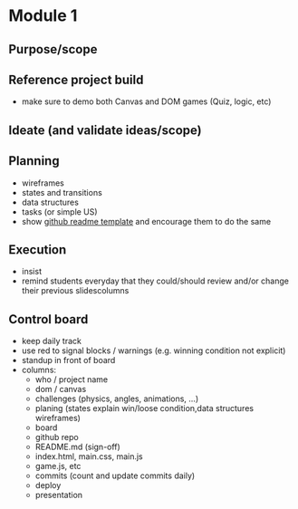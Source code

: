 
# Module 1

## Purpose/scope

## Reference project build
- make sure to demo both Canvas and DOM games (Quiz, logic, etc)

## Ideate (and validate ideas/scope)

## Planning
- wireframes
- states and transitions
- data structures
- tasks (or simple US)
- show [github readme template](https://github.com/zapatran/template-project-game/blob/master/Project%20Template.md) and encourage them to do the same

## Execution
- insist
- remind students everyday that they could/should review and/or change their previous slidescolumns

## Control board

- keep daily track
- use red to signal blocks / warnings (e.g. winning condition not explicit)
- standup in front of board
- columns:
  - who / project name
  - dom / canvas
  - challenges (physics, angles, animations, ...)
  - planing (states explain win/loose condition,data structures wireframes)
  - board
  - github repo
  - README.md (sign-off)
  - index.html, main.css, main.js
  - game.js, etc
  - commits (count and update commits daily)
  - deploy 
  - presentation